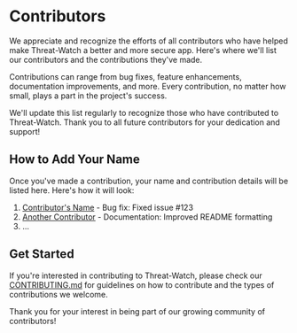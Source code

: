 # Contributors

We appreciate and recognize the efforts of all contributors who have helped make Threat-Watch a better and more secure app. Here's where we'll list our contributors and the contributions they've made.

Contributions can range from bug fixes, feature enhancements, documentation improvements, and more. Every contribution, no matter how small, plays a part in the project's success.

We'll update this list regularly to recognize those who have contributed to Threat-Watch. Thank you to all future contributors for your dedication and support!

## How to Add Your Name

Once you've made a contribution, your name and contribution details will be listed here. Here's how it will look:

1. [Contributor's Name](GitHub_profile_link) - Bug fix: Fixed issue #123
2. [Another Contributor](GitHub_profile_link) - Documentation: Improved README formatting
3. ...

## Get Started

If you're interested in contributing to Threat-Watch, please check our [CONTRIBUTING.md](CONTRIBUTING.md) for guidelines on how to contribute and the types of contributions we welcome.

Thank you for your interest in being part of our growing community of contributors!
